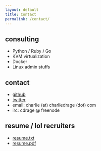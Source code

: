 ```yaml
---
layout: default
title: Contact
permalink: /contact/
---
```


## consulting
* Python / Ruby / Go
* KVM virtualization
* Docker
* Linux admin stuffs

## contact
* [github](https://github.com/cdrage)
* [twitter](https://twitter.com/cdrage)
* email: charlie (at) charliedrage (dot) com
* irc: cdrage @ freenode

## resume / lol recruiters
* [resume.txt](/resume.txt)
* [resume.pdf](/resume.pdf)
